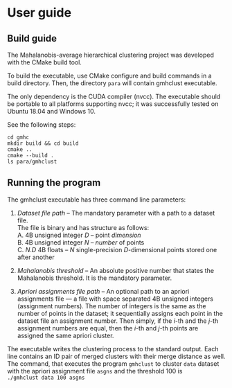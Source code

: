 # User guide
## Build guide
The Mahalanobis-average hierarchical clustering project was developed with the
CMake build tool. 

To build the executable, use CMake configure and build commands in a build directory. Then, the directory `para` will contain gmhclust executable. 

The only dependency is the CUDA compiler (nvcc). The executable
should be portable to all platforms supporting nvcc; it was successfully tested
on Ubuntu 18.04 and Windows 10. 

See the following steps:
```
cd gmhc
mkdir build && cd build
cmake ..
cmake --build .
ls para/gmhclust
```
## Running the program
The gmhclust executable has three command line parameters:

1. *Dataset file path* – The mandatory parameter with a path to a dataset file.  
The file is binary and has structure as follows:  
A. 4B unsigned integer *D* – point *dimension*  
B. 4B unsigned integer *N* – *number* of points  
C. *N*.*D* 4B floats – *N* single-precision *D*-dimensional points stored one
after another

2. *Mahalanobis threshold* – An absolute positive number that states the Mahalanobis threshold. It is the mandatory parameter.

3. *Apriori assignments file path* – An optional path to an apriori assignments
file — a file with space separated 4B unsigned integers (assignment numbers). The number of integers is the same as the number of points in the
dataset; it sequentially assigns each point in the dataset file an assignment
number. Then simply, if the *i*-th and the *j*-th assignment numbers are
equal, then the *i*-th and *j*-th points are assigned the same apriori cluster.


The executable writes the clustering process to the standard output. Each
line contains an ID pair of merged clusters with their merge distance as well.  
The command, that executes the program `gmhclust` to cluster `data` dataset
with the apriori assignment file `asgns` and the threshold 100 is  
```./gmhclust data 100 asgns```
